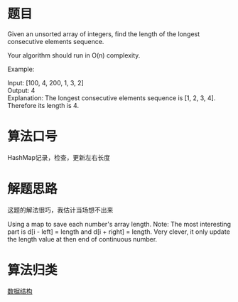 # 题目
Given an unsorted array of integers, find the length of the longest consecutive elements sequence.

Your algorithm should run in O(n) complexity.<p>

Example:<p>

Input: [100, 4, 200, 1, 3, 2]<br>
Output: 4<br>
Explanation: The longest consecutive elements sequence is [1, 2, 3, 4]. Therefore its length is 4.

# 算法口号
HashMap记录，检查，更新左右长度

# 解题思路
这题的解法很巧，我估计当场想不出来

Using a map to save each number's array length. 
Note: The most interesting part is d[i - left] = length and d[i + right] = length.
Very clever, it only update the length value at then end of continuous number. 

# 算法归类
<a href="../../../DataStructure.md">数据结构</a>
